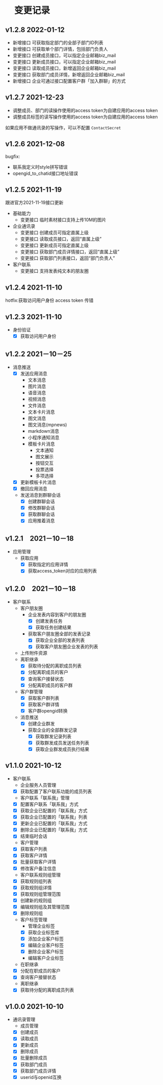 # 　变更记录

## v1.2.8 2022-01-12
* 新增接口 可获取指定部门的全部子部门ID列表
* 新增接口 可获取单个部门详情，包括部门负责人
* 变更接口 创建成员接口，可以指定企业邮箱biz_mail
* 变更接口 更新成员接口，可以指定企业邮箱biz_mail
* 变更接口 读取成员接口，新增返回企业邮箱biz_mail
* 变更接口 获取部门成员详情，新增返回企业邮箱biz_mail
* 新增接口 企业可通过接口配置客户群「加入群聊」的方式

## v1.2.7 2021-12-23

* 调整成员、部门的读操作使用的access token为自建应用的access token
* 调整成员标签的读写操作使用的access token为自建应用的access token

如果应用不做通讯录的写操作，可以不配置 `ContactSecret`

## v1.2.6 2021-12-08

bugfix:
* 联系我定义时style拼写错误
* opengid_to_chatid接口地址错误


## v1.2.5 2021-11-19

跟进官方2021-11-19接口更新

- 基础能力
    - 变更接口 临时素材接口支持上传10M的图片
- 企业通讯录
    - 变更接口 创建成员可指定直属上级
    - 变更接口 读取成员接口，返回“直属上级”
    - 变更接口 更新成员可指定直属上级
    - 变更接口 获取部门成员详情接口，返回“直属上级”
    - 变更接口 获取部门列表接口，返回“部门负责人”
- 客户联系
    - 变更接口 支持发表纯文本的朋友圈

## v1.2.4 2021-11-10

hotfix:获取访问用户身份 access token 传错

## v1.2.3 2021-11-10

- 身份验证
    - [x] 获取访问用户身份

## v1.2.2 2021－10－25

- 消息推送
    - [x] 发送应用消息
        - 文本消息
        - 图片消息
        - 语音消息
        - 视频消息
        - 文件消息
        - 文本卡片消息
        - 图文消息
        - 图文消息(mpnews)
        - markdown消息
        - 小程序通知消息
        - 模板卡片消息
            - 文本通知
            - 图文展示
            - 按钮交互
            - 投票选择
            - 多项选择
    - [x] 更新模板卡片消息
    - [x] 撤回应用消息
    - 发送消息到群聊会话
        - [x] 创建群聊会话
        - [x] 修改群聊会话
        - [x] 获取群聊会话
        - [x] 应用推着消息

## v1.2.1　2021－10－18

- 应用管理
    - 获取应用
        - [x] 获取指定的应用详情
        - [x] 获取access_token对应的应用列表

## v1.2.0　2021－10－18

- 客户联系
    - 客户朋友圈
        - 企业发表内容到客户的朋友圈
            - [x] 创建发表任务
            - [x] 获取任务创建结果
        - 获取客户朋友圈全部的发表记录
            - [x] 获取企业全部的发表列表
            - [x] 获取客户朋友圈企业发表的列表
    - 上传附件资源
    - 离职继承
        - [x] 获取待分配的离职成员列表
        - [x] 分配离职成员的客户
        - [x] 查询客户接替状态
        - [x] 分配离职成员的客户群
    - 客户群管理
        - [x] 获取客户群列表
        - [x] 获取客户群详情
        - [x] 客户群opengid转换
    - 消息推送
        - [x] 创建企业群发
        - 获取企业的全部群发记录
            - [x] 获取群发记录列表
            - [x] 获取群发成员发送任务列表
            - [x] 获取企业群发成员执行结果

## v1.1.0 2021-10-12

- 客户联系
    - 企业服务人员管理
    - [x] 获取配置了客户联系功能的成员列表
    - 客户联系「联系我」管理
    - [x] 配置客户联系「联系我」方式
    - [x] 获取企业已配置的「联系我」方式
    - [x] 获取企业已配置的「联系我」列表
    - [x] 更新企业已配置的「联系我」方式
    - [x] 删除企业已配置的「联系我」方式
    - [x] 结束临时会话
    - 客户管理
    - [x] 获取客户列表
    - [x] 获取客户详情
    - [x] 批量获取客户详情
    - [x] 修改客户备注信息
    - 客户联系规则组管理
    - [x] 获取规则组列表
    - [x] 获取规则组详情
    - [x] 获取规则组管理范围
    - [x] 创建新的规则组
    - [x] 编辑规则组及其管理范围
    - [x] 删除规则组
    - 客户标签管理
        - 管理企业标签
        - [x] 获取企业标签库
        - [x] 添加企业客户标签
        - [x] 编辑企业客户标签
        - [x] 删除企业客户标签
        - 编辑客户企业标签
    - 在职继承
    - [x] 分配在职成员的客户
    - [x] 查询客户接替状态
    - 离职继承
    - [x] 获取待分配的离职成员列表

## v1.0.0 2021-10-10

- 通讯录管理
    - 成员管理
    - [x] 创建成员
    - [x] 读取成员
    - [x] 更新成员
    - [x] 删除成员
    - [x] 批量删除成员
    - [x] 获取部门成员
    - [x] 获取部门成员详情
    - [x] userid与openid互换